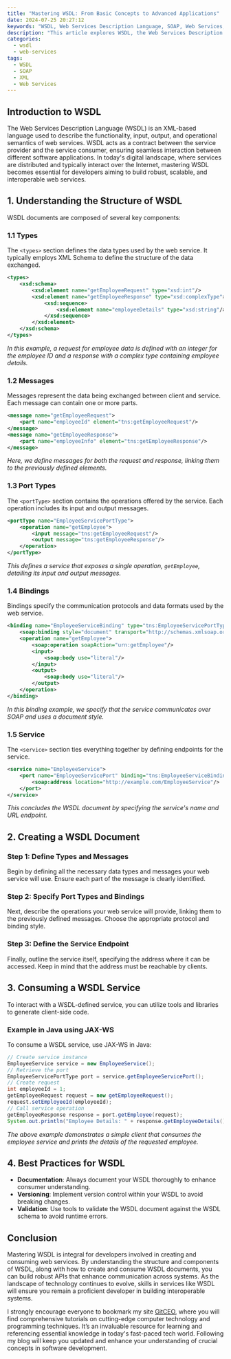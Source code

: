 ```yaml
---
title: "Mastering WSDL: From Basic Concepts to Advanced Applications"
date: 2024-07-25 20:27:12
keywords: "WSDL, Web Services Description Language, SOAP, Web Services, XML, API"
description: "This article explores WSDL, the Web Services Description Language, detailing its basic concepts, structure, and advanced applications. It provides a comprehensive tutorial on how to define and consume web services using WSDL. Readers will learn about the importance of WSDL in creating interoperable services, step-by-step guidance on writing a WSDL document, best practices, and troubleshooting common issues. By mastering WSDL, developers will be equipped to create robust APIs that improve communication across disparate systems."
categories:
  - wsdl
  - web-services
tags:
  - WSDL
  - SOAP
  - XML
  - Web Services
---
```


## Introduction to WSDL

The Web Services Description Language (WSDL) is an XML-based language used to describe the functionality, input, output, and operational semantics of web services. WSDL acts as a contract between the service provider and the service consumer, ensuring seamless interaction between different software applications. In today's digital landscape, where services are distributed and typically interact over the Internet, mastering WSDL becomes essential for developers aiming to build robust, scalable, and interoperable web services.

<!-- more -->

## 1. Understanding the Structure of WSDL

WSDL documents are composed of several key components:

### 1.1 Types

The `<types>` section defines the data types used by the web service. It typically employs XML Schema to define the structure of the data exchanged.

```xml
<types>
    <xsd:schema>
        <xsd:element name="getEmployeeRequest" type="xsd:int"/>
        <xsd:element name="getEmployeeResponse" type="xsd:complexType">
            <xsd:sequence>
                <xsd:element name="employeeDetails" type="xsd:string"/>
            </xsd:sequence>
        </xsd:element>
    </xsd:schema>
</types>
```
*In this example, a request for employee data is defined with an integer for the employee ID and a response with a complex type containing employee details.*

### 1.2 Messages

Messages represent the data being exchanged between client and service. Each message can contain one or more parts.

```xml
<message name="getEmployeeRequest">
    <part name="employeeId" element="tns:getEmployeeRequest"/>
</message>
<message name="getEmployeeResponse">
    <part name="employeeInfo" element="tns:getEmployeeResponse"/>
</message>
```
*Here, we define messages for both the request and response, linking them to the previously defined elements.*

### 1.3 Port Types

The `<portType>` section contains the operations offered by the service. Each operation includes its input and output messages.

```xml
<portType name="EmployeeServicePortType">
    <operation name="getEmployee">
        <input message="tns:getEmployeeRequest"/>
        <output message="tns:getEmployeeResponse"/>
    </operation>
</portType>
```
*This defines a service that exposes a single operation, `getEmployee`, detailing its input and output messages.*

### 1.4 Bindings

Bindings specify the communication protocols and data formats used by the web service.

```xml
<binding name="EmployeeServiceBinding" type="tns:EmployeeServicePortType">
    <soap:binding style="document" transport="http://schemas.xmlsoap.org/soap/http"/>
    <operation name="getEmployee">
        <soap:operation soapAction="urn:getEmployee"/>
        <input>
            <soap:body use="literal"/>
        </input>
        <output>
            <soap:body use="literal"/>
        </output>
    </operation>
</binding>
```
*In this binding example, we specify that the service communicates over SOAP and uses a document style.*

### 1.5 Service

The `<service>` section ties everything together by defining endpoints for the service.

```xml
<service name="EmployeeService">
    <port name="EmployeeServicePort" binding="tns:EmployeeServiceBinding">
        <soap:address location="http://example.com/EmployeeService"/>
    </port>
</service>
```
*This concludes the WSDL document by specifying the service's name and URL endpoint.*

## 2. Creating a WSDL Document

### Step 1: Define Types and Messages

Begin by defining all the necessary data types and messages your web service will use. Ensure each part of the message is clearly identified.

### Step 2: Specify Port Types and Bindings

Next, describe the operations your web service will provide, linking them to the previously defined messages. Choose the appropriate protocol and binding style.

### Step 3: Define the Service Endpoint

Finally, outline the service itself, specifying the address where it can be accessed. Keep in mind that the address must be reachable by clients.

## 3. Consuming a WSDL Service

To interact with a WSDL-defined service, you can utilize tools and libraries to generate client-side code.

### Example in Java using JAX-WS

To consume a WSDL service, use JAX-WS in Java:

```java
// Create service instance
EmployeeService service = new EmployeeService();
// Retrieve the port
EmployeeServicePortType port = service.getEmployeeServicePort();
// Create request
int employeeId = 1;
getEmployeeRequest request = new getEmployeeRequest();
request.setEmployeeId(employeeId);
// Call service operation
getEmployeeResponse response = port.getEmployee(request);
System.out.println("Employee Details: " + response.getEmployeeDetails());
```
*The above example demonstrates a simple client that consumes the employee service and prints the details of the requested employee.*

## 4. Best Practices for WSDL

- **Documentation**: Always document your WSDL thoroughly to enhance consumer understanding.
- **Versioning**: Implement version control within your WSDL to avoid breaking changes.
- **Validation**: Use tools to validate the WSDL document against the WSDL schema to avoid runtime errors.

## Conclusion

Mastering WSDL is integral for developers involved in creating and consuming web services. By understanding the structure and components of WSDL, along with how to create and consume WSDL documents, you can build robust APIs that enhance communication across systems. As the landscape of technology continues to evolve, skills in services like WSDL will ensure you remain a proficient developer in building interoperable systems.

I strongly encourage everyone to bookmark my site [GitCEO](https://gitceo.com), where you will find comprehensive tutorials on cutting-edge computer technology and programming techniques. It’s an invaluable resource for learning and referencing essential knowledge in today's fast-paced tech world. Following my blog will keep you updated and enhance your understanding of crucial concepts in software development.